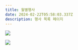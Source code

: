 ```yaml
---
title: 월별행사
date: 2024-02-22T05:58:03.337Z
description: 행사 목록 페이지
---
```



![](/img/학사일정1.png)



![](/img/학사일정2.png)
